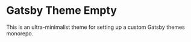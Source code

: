 # Gatsby Theme Empty

This is an ultra-minimalist theme for setting up a custom Gatsby themes monorepo.
